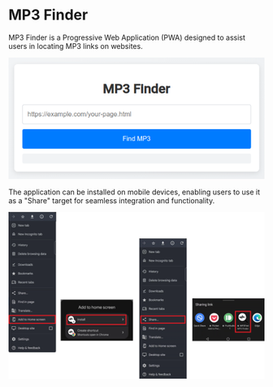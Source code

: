 # MP3 Finder

MP3 Finder is a Progressive Web Application (PWA) designed to assist users in locating MP3 links on websites.

![MP3 Finder App Preview](pictures/app-preview.png)

The application can be installed on mobile devices, enabling users to use it as a "Share" target for seamless integration and functionality.

![PWA Sharing Target](pictures/pwa-share-target.png)